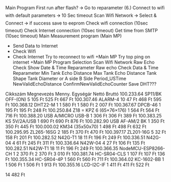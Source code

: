Main Program
First run after flash? 🡪 Go to reparameter (6.)
Connect to wifi with default parameters 🡪 10 Sec timeout
Scan Wifi Network 🡪 Select & Connect 🡪 if success save to eeprom
Check wifi connection (10sec timeout)
Check Internet connection (10sec timeout)
Get time from SMTP (10sec timeout)
Main Measurement program (Main MP)
+ Send Data to Internet
+ Check Wifi
+ Check Internet
Try to reconnect to wifi
+Main MP
Try top ping on internet
+Main MP
Program Selection
Scan Wifi Network
Raw Echo Check
Show Date & Time
Reparameter
Raw echo Check
Data & Time
Reparameter
Min Tank Echo Distance
Max Tank Echo Distance
Tank Shape
Tank Diameter or A side
B Side
Period_USTime
NewValidEchoDistance
ConfirmNewValidEchoCounter
Save
DHT???

Cikkszám
Megnevezés
Menny.
Egységár
Nettó
Bruttó
100.233.64
SP11/BK OFF-(ON)
5
      105 Ft 
    525 Ft 
      667 Ft 
100.307.46
ALARM-4
10
       47 Ft 
    468 Ft 
      595 Ft 
100.368.12
DHT22-M
1
   1 580 Ft 
  1 580 Ft 
   2 007 Ft 
100.367.67
DPCB-46
1
      195 Ft 
    195 Ft 
      248 Ft 
100.250.84
Z18 = KPZ 6 (65×76×176)
1
      564 Ft 
    564 Ft 
      716 Ft 
100.388.20
USB A/MICRO USB-B
1
      306 Ft 
    306 Ft 
      389 Ft 
100.383.25
KS 5V/2A/USB
1
      690 Ft 
    690 Ft 
      876 Ft 
100.282.90
USB AF-AM/2 BK
1
      350 Ft 
    350 Ft 
      445 Ft 
100.000.02
KM34 (35x50x70)
1
      498 Ft 
    498 Ft 
      632 Ft 
100.295.95
ZL265-16SG
2
      185 Ft 
    370 Ft 
      470 Ft 
100.397.17
ZL201-16G
5
       32 Ft 
    158 Ft 
      201 Ft 
100.282.52
N42G-T1
18
       11 Ft 
    196 Ft 
      249 Ft 
100.336.51
N42G-04
4
       61 Ft 
    245 Ft 
      311 Ft 
100.336.64
N42W-04
4
       27 Ft 
    106 Ft 
      135 Ft 
100.282.51
N42W-T1
18
       11 Ft 
    196 Ft 
      249 Ft 
100.366.35
NodeMCU-ESP8266-CH
1
   2 370 Ft 
  2 370 Ft 
   3 010 Ft 
100.381.74
HC-SR04-CLS
1
      107 Ft 
    107 Ft 
      136 Ft 
100.355.34
HC-SR04-4P
1
      560 Ft 
    560 Ft 
      711 Ft 
100.364.02
KC-1602-BB
1
   1 506 Ft 
  1 506 Ft 
   1 913 Ft 
100.355.16
LCD-I2C-IF
1
      411 Ft 
    411 Ft 
      522 Ft 
 
 
 
 
 
   14 482 Ft 


